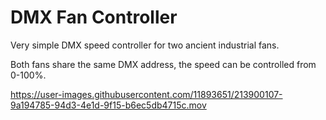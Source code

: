 # DMX Fan Controller
Very simple DMX speed controller for two ancient industrial fans.

Both fans share the same DMX address, the speed can be controlled from 0-100%.


https://user-images.githubusercontent.com/11893651/213900107-9a194785-94d3-4e1d-9f15-b6ec5db4715c.mov

